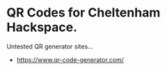 # QR Codes for Cheltenham Hackspace.

Untested QR generator sites...
* https://www.qr-code-generator.com/

